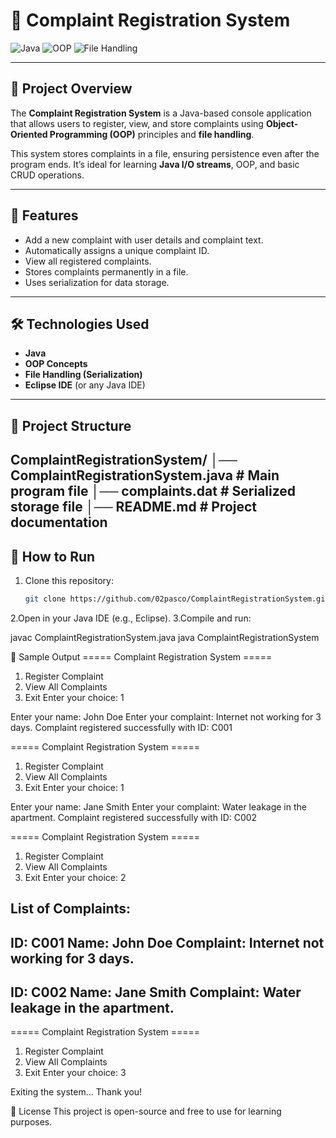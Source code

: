 # 📌 Complaint Registration System

![Java](https://img.shields.io/badge/Java-%23ED8B00.svg?style=for-the-badge&logo=java&logoColor=white)
![OOP](https://img.shields.io/badge/OOP-%2300599C.svg?style=for-the-badge&logo=java&logoColor=white)
![File Handling](https://img.shields.io/badge/File%20Handling-%23000000.svg?style=for-the-badge&logo=java&logoColor=white)

---

## 📖 Project Overview
The **Complaint Registration System** is a Java-based console application that allows users to register, view, and store complaints using **Object-Oriented Programming (OOP)** principles and **file handling**.

This system stores complaints in a file, ensuring persistence even after the program ends. It’s ideal for learning **Java I/O streams**, OOP, and basic CRUD operations.

---

## 🎯 Features
- Add a new complaint with user details and complaint text.
- Automatically assigns a unique complaint ID.
- View all registered complaints.
- Stores complaints permanently in a file.
- Uses serialization for data storage.

---

## 🛠 Technologies Used
- **Java**
- **OOP Concepts**
- **File Handling (Serialization)**
- **Eclipse IDE** (or any Java IDE)

---

## 📂 Project Structure
ComplaintRegistrationSystem/
│── ComplaintRegistrationSystem.java # Main program file
│── complaints.dat # Serialized storage file
│── README.md # Project documentation
---

## 🚀 How to Run
1. Clone this repository:
   ```bash
   git clone https://github.com/02pasco/ComplaintRegistrationSystem.git
   
2.Open in your Java IDE (e.g., Eclipse).
3.Compile and run:

javac ComplaintRegistrationSystem.java
java ComplaintRegistrationSystem


📌 Sample Output
===== Complaint Registration System =====
1. Register Complaint
2. View All Complaints
3. Exit
Enter your choice: 1

Enter your name: John Doe
Enter your complaint: Internet not working for 3 days.
Complaint registered successfully with ID: C001

===== Complaint Registration System =====
1. Register Complaint
2. View All Complaints
3. Exit
Enter your choice: 1

Enter your name: Jane Smith
Enter your complaint: Water leakage in the apartment.
Complaint registered successfully with ID: C002

===== Complaint Registration System =====
1. Register Complaint
2. View All Complaints
3. Exit
Enter your choice: 2

List of Complaints:
---------------------------------
ID: C001
Name: John Doe
Complaint: Internet not working for 3 days.
---------------------------------
ID: C002
Name: Jane Smith
Complaint: Water leakage in the apartment.
---------------------------------

===== Complaint Registration System =====
1. Register Complaint
2. View All Complaints
3. Exit
Enter your choice: 3

Exiting the system... Thank you!

📌 License
This project is open-source and free to use for learning purposes.

